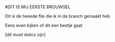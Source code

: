 #DIT IS MIJ EERSTE BROUWSEL

Dit is de tweede file die ik in de branch gemaakt heb

Eens even kijken of dit een beetje gaat

[*dit moet italics zijn*]